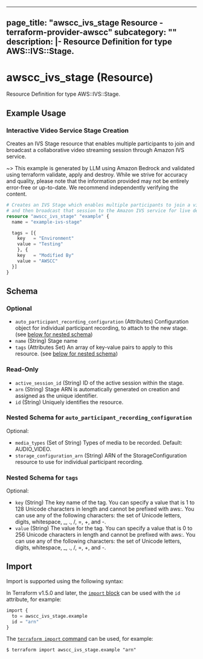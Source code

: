 
---
page_title: "awscc_ivs_stage Resource - terraform-provider-awscc"
subcategory: ""
description: |-
  Resource Definition for type AWS::IVS::Stage.
---

# awscc_ivs_stage (Resource)

Resource Definition for type AWS::IVS::Stage.

## Example Usage

### Interactive Video Service Stage Creation

Creates an IVS Stage resource that enables multiple participants to join and broadcast a collaborative video streaming session through Amazon IVS service.

~> This example is generated by LLM using Amazon Bedrock and validated using terraform validate, apply and destroy. While we strive for accuracy and quality, please note that the information provided may not be entirely error-free or up-to-date. We recommend independently verifying the content.

```terraform
# Creates an IVS Stage which enables multiple participants to join a video streaming session 
# and then broadcast that session to the Amazon IVS service for live delivery.
resource "awscc_ivs_stage" "example" {
  name = "example-ivs-stage"

  tags = [{
    key   = "Environment"
    value = "Testing"
    }, {
    key   = "Modified By"
    value = "AWSCC"
  }]
}
```

<!-- schema generated by tfplugindocs -->
## Schema

### Optional

- `auto_participant_recording_configuration` (Attributes) Configuration object for individual participant recording, to attach to the new stage. (see [below for nested schema](#nestedatt--auto_participant_recording_configuration))
- `name` (String) Stage name
- `tags` (Attributes Set) An array of key-value pairs to apply to this resource. (see [below for nested schema](#nestedatt--tags))

### Read-Only

- `active_session_id` (String) ID of the active session within the stage.
- `arn` (String) Stage ARN is automatically generated on creation and assigned as the unique identifier.
- `id` (String) Uniquely identifies the resource.

<a id="nestedatt--auto_participant_recording_configuration"></a>
### Nested Schema for `auto_participant_recording_configuration`

Optional:

- `media_types` (Set of String) Types of media to be recorded. Default: AUDIO_VIDEO.
- `storage_configuration_arn` (String) ARN of the StorageConfiguration resource to use for individual participant recording.


<a id="nestedatt--tags"></a>
### Nested Schema for `tags`

Optional:

- `key` (String) The key name of the tag. You can specify a value that is 1 to 128 Unicode characters in length and cannot be prefixed with aws:. You can use any of the following characters: the set of Unicode letters, digits, whitespace, _, ., /, =, +, and -.
- `value` (String) The value for the tag. You can specify a value that is 0 to 256 Unicode characters in length and cannot be prefixed with aws:. You can use any of the following characters: the set of Unicode letters, digits, whitespace, _, ., /, =, +, and -.

## Import

Import is supported using the following syntax:

In Terraform v1.5.0 and later, the [`import` block](https://developer.hashicorp.com/terraform/language/import) can be used with the `id` attribute, for example:

```terraform
import {
  to = awscc_ivs_stage.example
  id = "arn"
}
```

The [`terraform import` command](https://developer.hashicorp.com/terraform/cli/commands/import) can be used, for example:

```shell
$ terraform import awscc_ivs_stage.example "arn"
```
